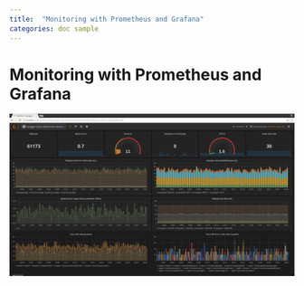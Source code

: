 ```yaml
---
title:  "Monitoring with Prometheus and Grafana"
categories: doc sample
---
```


# Monitoring with Prometheus and Grafana   


<a href="img/prometheus-dashboard-2.png" data-lightbox="sws-img-prom"><img src="img/prometheus-dashboard-2.png" alt="prometheus dashboard" class="img-responsive pull-right"></a>  
  
  
